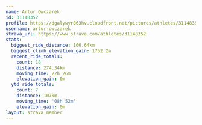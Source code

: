 ```yaml
---
name: Artur Owczarek
id: 31148352
profile: https://dgalywyr863hv.cloudfront.net/pictures/athletes/31148352/15906846/1/large.jpg
username: artur-owczarek
strava_url: https://www.strava.com/athletes/31148352
stats:
  biggest_ride_distance: 106.64km
  biggest_climb_elevation_gain: 1752.2m
  recent_ride_totals:
    count: 18
    distance: 274.34km
    moving_time: 22h 26m
    elevation_gain: 0m
  ytd_ride_totals:
    count: 7
    distance: 107km
    moving_time: '08h 52m'
    elevation_gain: 0m
layout: strava_member
--- 
```

